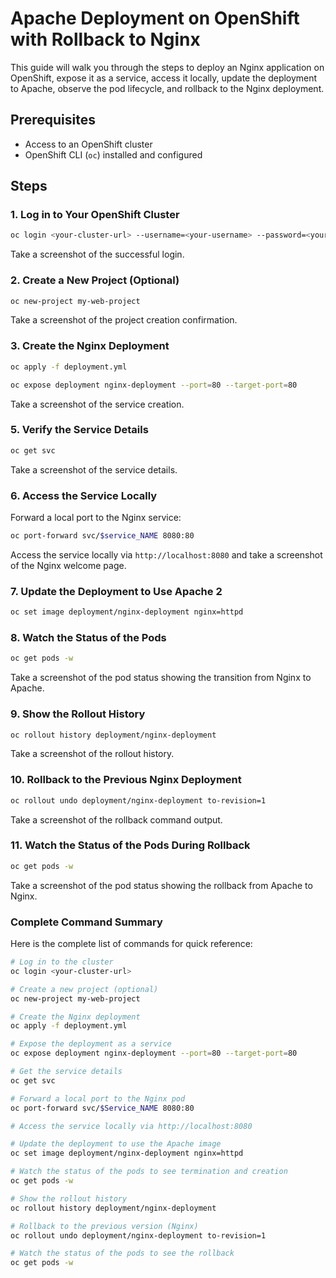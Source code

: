 # Apache Deployment on OpenShift with Rollback to Nginx

This guide will walk you through the steps to deploy an Nginx application on OpenShift, expose it as a service, access it locally, update the deployment to Apache, observe the pod lifecycle, and rollback to the Nginx deployment.

## Prerequisites

- Access to an OpenShift cluster
- OpenShift CLI (`oc`) installed and configured

## Steps

### 1. Log in to Your OpenShift Cluster

```sh
oc login <your-cluster-url> --username=<your-username> --password=<your-password>
```

Take a screenshot of the successful login.

### 2. Create a New Project (Optional)

```sh
oc new-project my-web-project
```

Take a screenshot of the project creation confirmation.

### 3. Create the Nginx Deployment

```sh
oc apply -f deployment.yml
```


```sh
oc expose deployment nginx-deployment --port=80 --target-port=80
```

Take a screenshot of the service creation.

### 5. Verify the Service Details

```sh
oc get svc
```

Take a screenshot of the service details.

### 6. Access the Service Locally

Forward a local port to the Nginx service:

```sh
oc port-forward svc/$service_NAME 8080:80
```

Access the service locally via `http://localhost:8080` and take a screenshot of the Nginx welcome page.

### 7. Update the Deployment to Use Apache 2

```sh
oc set image deployment/nginx-deployment nginx=httpd
```

### 8. Watch the Status of the Pods

```sh
oc get pods -w
```

Take a screenshot of the pod status showing the transition from Nginx to Apache.

### 9. Show the Rollout History

```sh
oc rollout history deployment/nginx-deployment
```

Take a screenshot of the rollout history.

### 10. Rollback to the Previous Nginx Deployment

```sh
oc rollout undo deployment/nginx-deployment to-revision=1
```

Take a screenshot of the rollback command output.

### 11. Watch the Status of the Pods During Rollback

```sh
oc get pods -w
```

Take a screenshot of the pod status showing the rollback from Apache to Nginx.

### Complete Command Summary

Here is the complete list of commands for quick reference:

```sh
# Log in to the cluster
oc login <your-cluster-url>

# Create a new project (optional)
oc new-project my-web-project

# Create the Nginx deployment
oc apply -f deployment.yml 

# Expose the deployment as a service
oc expose deployment nginx-deployment --port=80 --target-port=80

# Get the service details
oc get svc

# Forward a local port to the Nginx pod
oc port-forward svc/$Service_NAME 8080:80

# Access the service locally via http://localhost:8080

# Update the deployment to use the Apache image
oc set image deployment/nginx-deployment nginx=httpd

# Watch the status of the pods to see termination and creation
oc get pods -w

# Show the rollout history
oc rollout history deployment/nginx-deployment

# Rollback to the previous version (Nginx)
oc rollout undo deployment/nginx-deployment to-revision=1

# Watch the status of the pods to see the rollback
oc get pods -w
```